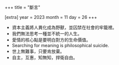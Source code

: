 +++
title =  "斷言"

[extra]
year = 2023
month = 11
day = 26
+++

- 資本主義將人異化成為野獸，並囚禁在社會的牢籠裡。
- 我們無法思考一種並不統一的人生。
- 愛情的核心點是要明白對方的生命價值。
- Searching for meaning is philosophical suicide.
- 世上無難事，只要肯放棄。
- 自主，互惠，知無知，捍衛自由。